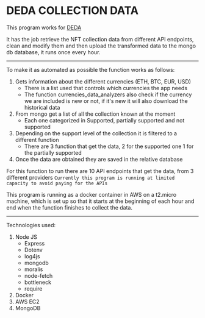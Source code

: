# DEDA COLLECTION DATA

This program works for [DEDA](www.deda.app)

It has the job retrieve the NFT collection data from different API endpoints, clean and modify them
and then upload the transformed data to the mongo db database, it runs once every hour.

--- 

To make it as automated as possible the function works as follows:
1. Gets information about the different currencies (ETH, BTC, EUR, USD)
   - There is a list used that controls which currencies the app needs
   - The function currencies_data_analyzers also check if the currency we are included is new or not, if 
   it's new it will also download the historical data
2. From mongo get a list of all the collection known at the moment
    - Each one categorized in Supported, partially supported and not supported
3. Depending on the support level of the collection it is filtered to a different function
   - There are 3 function that get the data, 2 for the supported one 1 for the partially supported
4. Once the data are obtained they are saved in the relative database

For this function to run there are 10 API endpoints that get the data, from 3 different providers
`Currently this program is running at limited capacity to avoid paying for the APIs`

This program is running as a docker container in AWS on a t2.micro machine, which is set up so that it starts at the
beginning of each hour and end when the function finishes to collect the data.

--- 
Technologies used:
1. Node JS
   - Express
   - Dotenv
   - log4js
   - mongodb
   - moralis
   - node-fetch
   - bottleneck
   - require
2. Docker
3. AWS EC2
4. MongoDB